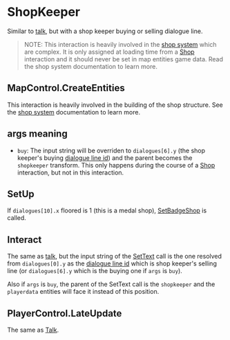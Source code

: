 # ShopKeeper
Similar to [talk](Talk.md), but with a shop keeper buying or selling dialogue line.

> NOTE: This interaction is heavily involved in the [shop system](../Shop%20system.md) which are complex. It is only assigned at loading time from a [Shop](Shop.md) interaction and it should never be set in map entities game data. Read the shop system documentation to learn more.

## MapControl.CreateEntities
This interaction is heavily involved in the building of the shop structure. See the [shop system](../Shop%20system.md) documentation to learn more.

## args meaning
- `buy`: The input string will be overriden to `dialogues[6].y` (the shop keeper's buying [dialogue line id](../../../SetText/Common%20commands%20id%20schemes/Dialogue%20line%20id.md)) and the parent becomes the `shopkeeper` transform. This only happens during the course of a [Shop](Shop.md) interaction, but not in this interaction.

## SetUp
If `dialogues[10].x` floored is 1 (this is a medal shop), [SetBadgeShop](../Notable%20methods/SetBadgeShop.md) is called.

## Interact
The same as [talk](Talk.md), but the input string of the [SetText](../../../SetText/SetText.md) call is the one resolved from `dialogues[0].y` as the [dialogue line id](../../../SetText/Common%20commands%20id%20schemes/Dialogue%20line%20id.md) which is shop keeper's selling line (or `dialogues[6].y` which is the buying one if `args` is `buy`). 

Also if `args` is `buy`, the parent of the SetText call is the `shopkeeper` and the `playerdata` entities will face it instead of this position.

## PlayerControl.LateUpdate
The same as [Talk](Talk.md).